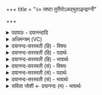 +++
title = "२० त्वष्टा तुरीपोऽअद्भुतऽइन्द्राग्नी"

+++
<details><summary>पदपाठः - दयानन्दादि</summary>

त्वष्टा॑। तु॒रीपः॑। अद्भु॑तः। इ॒न्द्रा॒ग्नीऽइति इन्द्रा॒ग्नी। पु॒ष्टि॒वर्ध॒नेति॑ पुष्टि॒ऽवर्ध॑ना। द्विप॑देति॒ द्विऽप॑दा। छन्दः॑। इ॒न्द्रि॒यम्। उ॒क्षा। गौः। न। वयः॑। द॒धुः॒। २०।
</details>

<details><summary>अधिमन्त्रम् (VC)</summary>

- विश्वेदेवा देवताः
- स्वस्त्यात्रेय ऋषिः
- अनुष्टुप्
- गान्धारः
</details>

<details><summary>दयानन्द-सरस्वती (हि) - विषयः</summary>

फिर उसी विषय को अगले मन्त्र में कहा है ॥
</details>

<details><summary>दयानन्द-सरस्वती (हि) - पदार्थः</summary>

पदार्थान्वयभाषाः -  हे मनुष्य लोगो ! जो (अद्भुतः) आश्चर्य्य गुण-कर्म-स्वभावयुक्त (तुरीपः) शीघ्र प्राप्त होने (त्वष्टा) और सूक्ष्म करने हारे तथा (पुष्टिवर्द्धना) पुष्टि को बढ़ाने हारे (इन्द्राग्नी) पवन और अग्नि दोनों और (द्विपदा) दो पादवाले (छन्दः) छन्द (इन्द्रियम्) श्रोत्र आदि इन्द्रिय को (उक्षा) सेचन करने में समर्थ (गौः) बैल के (न) समान (वयः) जीवन को (दधुः) धारण करें, उनको जानो ॥२० ॥
</details>

<details><summary>दयानन्द-सरस्वती (हि) - भावार्थः</summary>

भावार्थभाषाः -  इस मन्त्र में उपमालङ्कार है। जैसे प्रसिद्ध अग्नि, बिजुली, पेट में का अग्नि, वडवानल ये चार और प्राण, इन्द्रियाँ तथा गाय आदि पशु सब जगत् की पुष्टि करते हैं, वैसे ही मनुष्यों को ब्रह्मचर्य आदि से अपना और दूसरों का बल बढ़ाना चाहिए ॥२० ॥
</details>

<details><summary>दयानन्द-सरस्वती (सं) - विषयः</summary>

पुनस्तमेव विषयमाह ॥
</details>

<details><summary>दयानन्द-सरस्वती (सं) - पदार्थः</summary>

पदार्थान्वयभाषाः -  हे मनुष्याः ! येऽद्भुतस्तुरीपस्त्वष्टा पुष्टिवर्धनेन्द्राग्नी द्विपदा छन्द इन्द्रियमुक्षा गौर्न वयो दधुस्तान् विजानीत ॥२० ॥
</details>

<details><summary>दयानन्द-सरस्वती (सं) - भावार्थः</summary>

भावार्थभाषाः -  अत्रोपमालङ्कारः। यथा प्रसिद्धोऽग्निर्विद्युज्जाठरो वडवानल एते चत्वारः प्राण इन्द्रियाणि गवादयः पशवश्च सर्वस्य जगतः पुष्टिं कुर्वन्ति, तथैव मनुष्यैर्ब्रह्मचर्यादिना स्वस्य परेषां च बलं वर्द्धनीयम् ॥२० ॥
</details>

<details><summary>सविता जोशी ← दयानन्दः (म) - भावार्थः</summary>

भावार्थभाषाः -  या मंत्रात उपमालंकार आहे. जसे अग्नी, विद्युत, जठराग्नी व वडवानल हे चार आणि प्राण, इंद्रिये व गाय इत्यादी पशू सर्व जगाचे पोषण करतात तसे माणसांनीही ब्रह्मचर्य इत्यादींनी आपले व इतरांचे बल वाढविले पाहिजे.
</details>